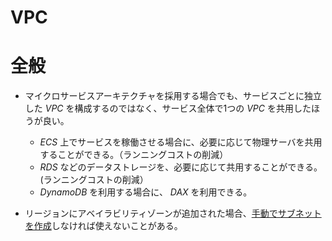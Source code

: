 VPC
====

# 全般

* マイクロサービスアーキテクチャを採用する場合でも、サービスごとに独立した *VPC* を構成するのではなく、サービス全体で1つの *VPC* を共用したほうが良い。
  * *ECS* 上でサービスを稼働させる場合に、必要に応じて物理サーバを共用することができる。（ランニングコストの削減）
  * *RDS* などのデータストレージを、必要に応じて共用することができる。(ランニングコストの削減）
  * *DynamoDB* を利用する場合に、 *DAX* を利用できる。
  
* リージョンにアベイラビリティゾーンが追加された場合、[手動でサブネットを作成](https://docs.aws.amazon.com/ja_jp/vpc/latest/userguide/default-vpc.html?fbclid=IwAR0WEe0Pzgj7NVIRx-Zzm8xAZiPSHr2tnwuwdXWuvhsIi-Q0LRnGGsgJA24#create-default-subnet)しなければ使えないことがある。
